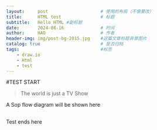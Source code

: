 ```yaml
---
layout:     post   				    # 使用的布局（不需要改）
title:      HTML test				# 标题 
subtitle:   Hello HTML #副标题
date:       2024-08-16				# 时间
author:     HAO						# 作者
header-img: img/post-bg-2015.jpg 	#这篇文章标题背景图片
catalog: true 						# 是否归档
tags:								#标签
    - draw.io
    - Html
    - test
---
```

#TEST START
>The world is just a TV Show

A Sop flow diagram will be shown here

<!--[if IE]><meta http-equiv="X-UA-Compatible" content="IE=5,IE=9" ><![endif]-->

<html>
<head>
<title>未命名绘图.html</title>
<meta charset="utf-8"/>
</head>
<body>
<div class="mxgraph" style="max-width:100%;border:1px solid transparent;" data-mxgraph="{&quot;highlight&quot;:&quot;#0000ff&quot;,&quot;nav&quot;:true,&quot;resize&quot;:true,&quot;xml&quot;:&quot;&lt;mxfile host=\&quot;Electron\&quot; agent=\&quot;Mozilla/5.0 (Macintosh; Intel Mac OS X 10_15_7) AppleWebKit/537.36 (KHTML, like Gecko) draw.io/24.7.5 Chrome/126.0.6478.183 Electron/31.3.0 Safari/537.36\&quot; version=\&quot;24.7.5\&quot;&gt;&lt;diagram name=\&quot;Page-1\&quot; id=\&quot;4eY4pVA4cWBxP7sL0kV4\&quot;&gt;&lt;mxGraphModel dx=\&quot;4224\&quot; dy=\&quot;2520\&quot; grid=\&quot;1\&quot; gridSize=\&quot;10\&quot; guides=\&quot;1\&quot; tooltips=\&quot;1\&quot; connect=\&quot;1\&quot; arrows=\&quot;1\&quot; fold=\&quot;1\&quot; page=\&quot;1\&quot; pageScale=\&quot;1\&quot; pageWidth=\&quot;850\&quot; pageHeight=\&quot;1100\&quot; math=\&quot;0\&quot; shadow=\&quot;0\&quot;&gt;&lt;root&gt;&lt;mxCell id=\&quot;0\&quot;/&gt;&lt;mxCell id=\&quot;1\&quot; parent=\&quot;0\&quot;/&gt;&lt;mxCell id=\&quot;pVyP6PjMWEOUJ4geZxUy-2\&quot; value=\&quot;确定目标和任务\&quot; style=\&quot;whiteSpace=wrap;strokeWidth=2;labelBackgroundColor=none;fillColor=#FAD9D5;strokeColor=#D0CEE2;fontColor=#1A1A1A;\&quot; parent=\&quot;1\&quot; vertex=\&quot;1\&quot;&gt;&lt;mxGeometry x=\&quot;293\&quot; y=\&quot;170\&quot; width=\&quot;127\&quot; height=\&quot;34\&quot; as=\&quot;geometry\&quot;/&gt;&lt;/mxCell&gt;&lt;mxCell id=\&quot;pVyP6PjMWEOUJ4geZxUy-3\&quot; value=\&quot;分解任务步骤\&quot; style=\&quot;whiteSpace=wrap;strokeWidth=2;labelBackgroundColor=none;fillColor=#FAD9D5;strokeColor=#D0CEE2;fontColor=#1A1A1A;\&quot; parent=\&quot;1\&quot; vertex=\&quot;1\&quot;&gt;&lt;mxGeometry x=\&quot;301\&quot; y=\&quot;254\&quot; width=\&quot;111\&quot; height=\&quot;34\&quot; as=\&quot;geometry\&quot;/&gt;&lt;/mxCell&gt;&lt;mxCell id=\&quot;pVyP6PjMWEOUJ4geZxUy-4\&quot; value=\&quot;编写操作说明\&quot; style=\&quot;whiteSpace=wrap;strokeWidth=2;labelBackgroundColor=none;fillColor=#FAD9D5;strokeColor=#D0CEE2;fontColor=#1A1A1A;\&quot; parent=\&quot;1\&quot; vertex=\&quot;1\&quot;&gt;&lt;mxGeometry x=\&quot;291\&quot; y=\&quot;590\&quot; width=\&quot;111\&quot; height=\&quot;34\&quot; as=\&quot;geometry\&quot;/&gt;&lt;/mxCell&gt;&lt;mxCell id=\&quot;pVyP6PjMWEOUJ4geZxUy-5\&quot; value=\&quot;测试与优化\&quot; style=\&quot;whiteSpace=wrap;strokeWidth=2;labelBackgroundColor=none;fillColor=#FAD9D5;strokeColor=#D0CEE2;fontColor=#1A1A1A;\&quot; parent=\&quot;1\&quot; vertex=\&quot;1\&quot;&gt;&lt;mxGeometry x=\&quot;250\&quot; y=\&quot;674\&quot; width=\&quot;95\&quot; height=\&quot;34\&quot; as=\&quot;geometry\&quot;/&gt;&lt;/mxCell&gt;&lt;mxCell id=\&quot;pVyP6PjMWEOUJ4geZxUy-6\&quot; value=\&quot;持续更新\&quot; style=\&quot;whiteSpace=wrap;strokeWidth=2;labelBackgroundColor=none;fillColor=#FAD9D5;strokeColor=#D0CEE2;fontColor=#1A1A1A;\&quot; parent=\&quot;1\&quot; vertex=\&quot;1\&quot;&gt;&lt;mxGeometry x=\&quot;307\&quot; y=\&quot;992\&quot; width=\&quot;79\&quot; height=\&quot;34\&quot; as=\&quot;geometry\&quot;/&gt;&lt;/mxCell&gt;&lt;mxCell id=\&quot;pVyP6PjMWEOUJ4geZxUy-7\&quot; value=\&quot;步骤顺序合理吗?\&quot; style=\&quot;rhombus;strokeWidth=2;whiteSpace=wrap;labelBackgroundColor=none;fillColor=#FAD9D5;strokeColor=#D0CEE2;fontColor=#1A1A1A;\&quot; parent=\&quot;1\&quot; vertex=\&quot;1\&quot;&gt;&lt;mxGeometry x=\&quot;323\&quot; y=\&quot;356\&quot; width=\&quot;166\&quot; height=\&quot;166\&quot; as=\&quot;geometry\&quot;/&gt;&lt;/mxCell&gt;&lt;mxCell id=\&quot;pVyP6PjMWEOUJ4geZxUy-8\&quot; value=\&quot;测试结果满意吗?\&quot; style=\&quot;rhombus;strokeWidth=2;whiteSpace=wrap;labelBackgroundColor=none;fillColor=#FAD9D5;strokeColor=#D0CEE2;fontColor=#1A1A1A;\&quot; parent=\&quot;1\&quot; vertex=\&quot;1\&quot;&gt;&lt;mxGeometry x=\&quot;323\&quot; y=\&quot;757\&quot; width=\&quot;166\&quot; height=\&quot;166\&quot; as=\&quot;geometry\&quot;/&gt;&lt;/mxCell&gt;&lt;mxCell id=\&quot;pVyP6PjMWEOUJ4geZxUy-9\&quot; value=\&quot;\&quot; style=\&quot;curved=1;startArrow=none;endArrow=block;exitX=0.5;exitY=0.99;entryX=0.5;entryY=-0.01;rounded=0;labelBackgroundColor=none;strokeColor=#09555B;fontColor=default;\&quot; parent=\&quot;1\&quot; source=\&quot;pVyP6PjMWEOUJ4geZxUy-2\&quot; target=\&quot;pVyP6PjMWEOUJ4geZxUy-3\&quot; edge=\&quot;1\&quot;&gt;&lt;mxGeometry relative=\&quot;1\&quot; as=\&quot;geometry\&quot;&gt;&lt;Array as=\&quot;points\&quot;/&gt;&lt;/mxGeometry&gt;&lt;/mxCell&gt;&lt;mxCell id=\&quot;pVyP6PjMWEOUJ4geZxUy-10\&quot; value=\&quot;\&quot; style=\&quot;curved=1;startArrow=none;endArrow=block;exitX=0.3;exitY=0.97;entryX=0.33;entryY=0.01;rounded=0;labelBackgroundColor=none;strokeColor=#09555B;fontColor=default;\&quot; parent=\&quot;1\&quot; source=\&quot;pVyP6PjMWEOUJ4geZxUy-3\&quot; target=\&quot;pVyP6PjMWEOUJ4geZxUy-4\&quot; edge=\&quot;1\&quot;&gt;&lt;mxGeometry relative=\&quot;1\&quot; as=\&quot;geometry\&quot;&gt;&lt;Array as=\&quot;points\&quot;&gt;&lt;mxPoint x=\&quot;288\&quot; y=\&quot;321\&quot;/&gt;&lt;mxPoint x=\&quot;288\&quot; y=\&quot;556\&quot;/&gt;&lt;/Array&gt;&lt;/mxGeometry&gt;&lt;/mxCell&gt;&lt;mxCell id=\&quot;pVyP6PjMWEOUJ4geZxUy-11\&quot; value=\&quot;\&quot; style=\&quot;curved=1;startArrow=none;endArrow=block;exitX=0.32;exitY=1;entryX=0.5;entryY=0;rounded=0;labelBackgroundColor=none;strokeColor=#09555B;fontColor=default;\&quot; parent=\&quot;1\&quot; source=\&quot;pVyP6PjMWEOUJ4geZxUy-4\&quot; target=\&quot;pVyP6PjMWEOUJ4geZxUy-5\&quot; edge=\&quot;1\&quot;&gt;&lt;mxGeometry relative=\&quot;1\&quot; as=\&quot;geometry\&quot;&gt;&lt;Array as=\&quot;points\&quot;&gt;&lt;mxPoint x=\&quot;298\&quot; y=\&quot;649\&quot;/&gt;&lt;/Array&gt;&lt;/mxGeometry&gt;&lt;/mxCell&gt;&lt;mxCell id=\&quot;pVyP6PjMWEOUJ4geZxUy-12\&quot; value=\&quot;\&quot; style=\&quot;curved=1;startArrow=none;endArrow=block;exitX=0.46;exitY=0.98;entryX=0.26;entryY=0.01;rounded=0;labelBackgroundColor=none;strokeColor=#09555B;fontColor=default;\&quot; parent=\&quot;1\&quot; source=\&quot;pVyP6PjMWEOUJ4geZxUy-5\&quot; target=\&quot;pVyP6PjMWEOUJ4geZxUy-6\&quot; edge=\&quot;1\&quot;&gt;&lt;mxGeometry relative=\&quot;1\&quot; as=\&quot;geometry\&quot;&gt;&lt;Array as=\&quot;points\&quot;&gt;&lt;mxPoint x=\&quot;288\&quot; y=\&quot;732\&quot;/&gt;&lt;mxPoint x=\&quot;288\&quot; y=\&quot;958\&quot;/&gt;&lt;/Array&gt;&lt;/mxGeometry&gt;&lt;/mxCell&gt;&lt;mxCell id=\&quot;pVyP6PjMWEOUJ4geZxUy-13\&quot; value=\&quot;\&quot; style=\&quot;curved=1;startArrow=none;endArrow=block;exitX=0.5;exitY=0.97;rounded=0;labelBackgroundColor=none;strokeColor=#09555B;fontColor=default;\&quot; parent=\&quot;1\&quot; source=\&quot;pVyP6PjMWEOUJ4geZxUy-3\&quot; edge=\&quot;1\&quot;&gt;&lt;mxGeometry relative=\&quot;1\&quot; as=\&quot;geometry\&quot;&gt;&lt;Array as=\&quot;points\&quot;&gt;&lt;mxPoint x=\&quot;357\&quot; y=\&quot;321\&quot;/&gt;&lt;/Array&gt;&lt;mxPoint x=\&quot;381\&quot; y=\&quot;370\&quot; as=\&quot;targetPoint\&quot;/&gt;&lt;/mxGeometry&gt;&lt;/mxCell&gt;&lt;mxCell id=\&quot;pVyP6PjMWEOUJ4geZxUy-14\&quot; value=\&quot;是\&quot; style=\&quot;curved=1;startArrow=none;endArrow=block;exitX=0.5;exitY=1;entryX=0.68;entryY=0.01;rounded=0;labelBackgroundColor=none;strokeColor=#09555B;fontColor=default;\&quot; parent=\&quot;1\&quot; source=\&quot;pVyP6PjMWEOUJ4geZxUy-7\&quot; target=\&quot;pVyP6PjMWEOUJ4geZxUy-4\&quot; edge=\&quot;1\&quot;&gt;&lt;mxGeometry relative=\&quot;1\&quot; as=\&quot;geometry\&quot;&gt;&lt;Array as=\&quot;points\&quot;&gt;&lt;mxPoint x=\&quot;406\&quot; y=\&quot;556\&quot;/&gt;&lt;/Array&gt;&lt;/mxGeometry&gt;&lt;/mxCell&gt;&lt;mxCell id=\&quot;pVyP6PjMWEOUJ4geZxUy-15\&quot; value=\&quot;否\&quot; style=\&quot;curved=1;startArrow=none;endArrow=block;exitX=0.56;exitY=0;entryX=0.69;entryY=0.97;rounded=0;labelBackgroundColor=none;strokeColor=#09555B;fontColor=default;\&quot; parent=\&quot;1\&quot; source=\&quot;pVyP6PjMWEOUJ4geZxUy-7\&quot; target=\&quot;pVyP6PjMWEOUJ4geZxUy-3\&quot; edge=\&quot;1\&quot;&gt;&lt;mxGeometry relative=\&quot;1\&quot; as=\&quot;geometry\&quot;&gt;&lt;Array as=\&quot;points\&quot;&gt;&lt;mxPoint x=\&quot;420\&quot; y=\&quot;321\&quot;/&gt;&lt;/Array&gt;&lt;/mxGeometry&gt;&lt;/mxCell&gt;&lt;mxCell id=\&quot;pVyP6PjMWEOUJ4geZxUy-16\&quot; value=\&quot;\&quot; style=\&quot;curved=1;startArrow=none;endArrow=block;exitX=0.75;exitY=0.98;entryX=0.27;entryY=0;rounded=0;labelBackgroundColor=none;strokeColor=#09555B;fontColor=default;\&quot; parent=\&quot;1\&quot; source=\&quot;pVyP6PjMWEOUJ4geZxUy-5\&quot; target=\&quot;pVyP6PjMWEOUJ4geZxUy-8\&quot; edge=\&quot;1\&quot;&gt;&lt;mxGeometry relative=\&quot;1\&quot; as=\&quot;geometry\&quot;&gt;&lt;Array as=\&quot;points\&quot;&gt;&lt;mxPoint x=\&quot;357\&quot; y=\&quot;732\&quot;/&gt;&lt;/Array&gt;&lt;/mxGeometry&gt;&lt;/mxCell&gt;&lt;mxCell id=\&quot;pVyP6PjMWEOUJ4geZxUy-17\&quot; value=\&quot;是\&quot; style=\&quot;curved=1;startArrow=none;endArrow=block;exitX=0.5;exitY=1;entryX=0.75;entryY=0.01;rounded=0;labelBackgroundColor=none;strokeColor=#09555B;fontColor=default;\&quot; parent=\&quot;1\&quot; source=\&quot;pVyP6PjMWEOUJ4geZxUy-8\&quot; target=\&quot;pVyP6PjMWEOUJ4geZxUy-6\&quot; edge=\&quot;1\&quot;&gt;&lt;mxGeometry relative=\&quot;1\&quot; as=\&quot;geometry\&quot;&gt;&lt;Array as=\&quot;points\&quot;&gt;&lt;mxPoint x=\&quot;406\&quot; y=\&quot;958\&quot;/&gt;&lt;/Array&gt;&lt;/mxGeometry&gt;&lt;/mxCell&gt;&lt;mxCell id=\&quot;pVyP6PjMWEOUJ4geZxUy-18\&quot; value=\&quot;否\&quot; style=\&quot;curved=1;startArrow=none;endArrow=block;exitX=0.54;exitY=0;entryX=0.75;entryY=1;rounded=0;labelBackgroundColor=none;strokeColor=#09555B;fontColor=default;\&quot; parent=\&quot;1\&quot; source=\&quot;pVyP6PjMWEOUJ4geZxUy-8\&quot; target=\&quot;pVyP6PjMWEOUJ4geZxUy-4\&quot; edge=\&quot;1\&quot;&gt;&lt;mxGeometry relative=\&quot;1\&quot; as=\&quot;geometry\&quot;&gt;&lt;Array as=\&quot;points\&quot;&gt;&lt;mxPoint x=\&quot;416\&quot; y=\&quot;732\&quot;/&gt;&lt;mxPoint x=\&quot;416\&quot; y=\&quot;649\&quot;/&gt;&lt;/Array&gt;&lt;/mxGeometry&gt;&lt;/mxCell&gt;&lt;/root&gt;&lt;/mxGraphModel&gt;&lt;/diagram&gt;&lt;/mxfile&gt;&quot;,&quot;toolbar&quot;:&quot;pages zoom layers lightbox&quot;,&quot;page&quot;:0}"></div>
<script type="text/javascript" src="https://app.diagrams.net/js/viewer-static.min.js"></script>
</body>
</html>

> 
Test ends here